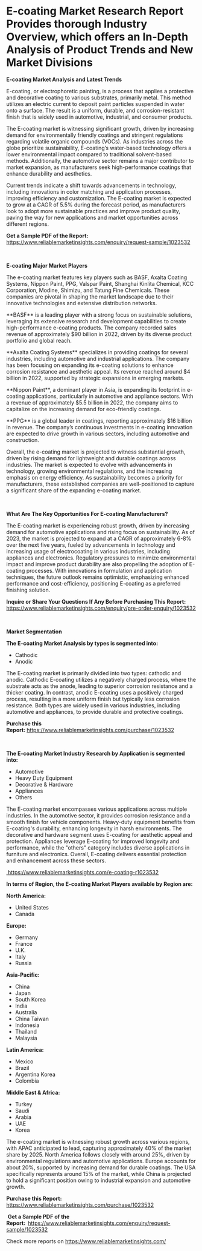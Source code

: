 <p><h1>E-coating Market Research Report Provides thorough Industry Overview, which offers an In-Depth Analysis of Product Trends and New Market Divisions</h1></p><p><strong>E-coating Market Analysis and Latest Trends</strong></p>
<p><p>E-coating, or electrophoretic painting, is a process that applies a protective and decorative coating to various substrates, primarily metal. This method utilizes an electric current to deposit paint particles suspended in water onto a surface. The result is a uniform, durable, and corrosion-resistant finish that is widely used in automotive, industrial, and consumer products.</p><p>The E-coating market is witnessing significant growth, driven by increasing demand for environmentally friendly coatings and stringent regulations regarding volatile organic compounds (VOCs). As industries across the globe prioritize sustainability, E-coating’s water-based technology offers a lower environmental impact compared to traditional solvent-based methods. Additionally, the automotive sector remains a major contributor to market expansion, as manufacturers seek high-performance coatings that enhance durability and aesthetics.</p><p>Current trends indicate a shift towards advancements in technology, including innovations in color matching and application processes, improving efficiency and customization. The E-coating market is expected to grow at a CAGR of 5.5% during the forecast period, as manufacturers look to adopt more sustainable practices and improve product quality, paving the way for new applications and market opportunities across different regions.</p></p>
<p><strong>Get a Sample PDF of the Report:&nbsp;</strong> <a href="https://www.reliablemarketinsights.com/enquiry/request-sample/1023532?utm_campaign=2593&utm_medium=2&utm_source=Github&utm_content=ia&utm_term=06042025&utm_id=e-coating">https://www.reliablemarketinsights.com/enquiry/request-sample/1023532</a></p>
<p>&nbsp;</p>
<p><strong>E-coating Major Market Players</strong></p>
<p><p>The e-coating market features key players such as BASF, Axalta Coating Systems, Nippon Paint, PPG, Valspar Paint, Shanghai Kinlita Chemical, KCC Corporation, Modine, Shimizu, and Tatung Fine Chemicals. These companies are pivotal in shaping the market landscape due to their innovative technologies and extensive distribution networks.</p><p>**BASF** is a leading player with a strong focus on sustainable solutions, leveraging its extensive research and development capabilities to create high-performance e-coating products. The company recorded sales revenue of approximately $90 billion in 2022, driven by its diverse product portfolio and global reach.</p><p>**Axalta Coating Systems** specializes in providing coatings for several industries, including automotive and industrial applications. The company has been focusing on expanding its e-coating solutions to enhance corrosion resistance and aesthetic appeal. Its revenue reached around $4 billion in 2022, supported by strategic expansions in emerging markets.</p><p>**Nippon Paint**, a dominant player in Asia, is expanding its footprint in e-coating applications, particularly in automotive and appliance sectors. With a revenue of approximately $5.5 billion in 2022, the company aims to capitalize on the increasing demand for eco-friendly coatings.</p><p>**PPG** is a global leader in coatings, reporting approximately $16 billion in revenue. The company’s continuous investments in e-coating innovation are expected to drive growth in various sectors, including automotive and construction.</p><p>Overall, the e-coating market is projected to witness substantial growth, driven by rising demand for lightweight and durable coatings across industries. The market is expected to evolve with advancements in technology, growing environmental regulations, and the increasing emphasis on energy efficiency. As sustainability becomes a priority for manufacturers, these established companies are well-positioned to capture a significant share of the expanding e-coating market.</p></p>
<p>&nbsp;</p>
<p><strong>What Are The Key Opportunities For E-coating Manufacturers?</strong></p>
<p><p>The E-coating market is experiencing robust growth, driven by increasing demand for automotive applications and rising focus on sustainability. As of 2023, the market is projected to expand at a CAGR of approximately 6-8% over the next five years, fueled by advancements in technology and increasing usage of electrocoating in various industries, including appliances and electronics. Regulatory pressures to minimize environmental impact and improve product durability are also propelling the adoption of E-coating processes. With innovations in formulation and application techniques, the future outlook remains optimistic, emphasizing enhanced performance and cost-efficiency, positioning E-coating as a preferred finishing solution.</p></p>
<p><strong>Inquire or Share Your Questions If Any Before Purchasing This Report:</strong> <a href="https://www.reliablemarketinsights.com/enquiry/pre-order-enquiry/1023532?utm_campaign=2593&utm_medium=2&utm_source=Github&utm_content=ia&utm_term=06042025&utm_id=e-coating">https://www.reliablemarketinsights.com/enquiry/pre-order-enquiry/1023532</a></p>
<p>&nbsp;</p>
<p><strong>Market Segmentation</strong></p>
<p><strong>The E-coating Market Analysis by types is segmented into:</strong></p>
<p><ul><li>Cathodic</li><li>Anodic</li></ul></p>
<p><p>The E-coating market is primarily divided into two types: cathodic and anodic. Cathodic E-coating utilizes a negatively charged process, where the substrate acts as the anode, leading to superior corrosion resistance and a thicker coating. In contrast, anodic E-coating uses a positively charged process, resulting in a more uniform finish but typically less corrosion resistance. Both types are widely used in various industries, including automotive and appliances, to provide durable and protective coatings.</p></p>
<p><strong>Purchase this Report:&nbsp;</strong><a href="https://www.reliablemarketinsights.com/purchase/1023532?utm_campaign=2593&utm_medium=2&utm_source=Github&utm_content=ia&utm_term=06042025&utm_id=e-coating">https://www.reliablemarketinsights.com/purchase/1023532</a></p>
<p>&nbsp;</p>
<p><strong>The E-coating Market Industry Research by Application is segmented into:</strong></p>
<p><ul><li>Automotive</li><li>Heavy Duty Equipment</li><li>Decorative & Hardware</li><li>Appliances</li><li>Others</li></ul></p>
<p><p>The E-coating market encompasses various applications across multiple industries. In the automotive sector, it provides corrosion resistance and a smooth finish for vehicle components. Heavy-duty equipment benefits from E-coating's durability, enhancing longevity in harsh environments. The decorative and hardware segment uses E-coating for aesthetic appeal and protection. Appliances leverage E-coating for improved longevity and performance, while the "others" category includes diverse applications in furniture and electronics. Overall, E-coating delivers essential protection and enhancement across these sectors.</p></p>
<p><a href="https://www.reliablemarketinsights.com/e-coating-r1023532?utm_campaign=2593&utm_medium=2&utm_source=Github&utm_content=ia&utm_term=06042025&utm_id=e-coating">&nbsp;https://www.reliablemarketinsights.com/e-coating-r1023532</a></p>
<p><strong>In terms of Region, the E-coating Market Players available by Region are:</strong></p>
<p>
    <p> <strong> North America: </strong>
        <ul>
            <li>United States</li>
            <li>Canada</li>
        </ul>
        </p> 
    <p> <strong> Europe: </strong>
        <ul>
            <li>Germany</li>
            <li>France</li>
            <li>U.K.</li>
            <li>Italy</li>
            <li>Russia</li>
        </ul>
        </p> 
    <p> <strong> Asia-Pacific: </strong>
        <ul>
            <li>China</li>
            <li>Japan</li>
            <li>South Korea</li>
            <li>India</li>
            <li>Australia</li>
            <li>China Taiwan</li>
            <li>Indonesia</li>
            <li>Thailand</li>
            <li>Malaysia</li>
        </ul>
        </p> 
    <p> <strong> Latin America: </strong>
        <ul>
            <li>Mexico</li>
            <li>Brazil</li>
            <li>Argentina Korea</li>
            <li>Colombia</li>
        </ul>
        </p> 
    <p> <strong> Middle East & Africa: </strong>
        <ul>
            <li>Turkey</li>
            <li>Saudi</li>
            <li>Arabia</li>
            <li>UAE</li>
            <li>Korea</li>
        </ul>
    </p>
    </p>
<p><p>The e-coating market is witnessing robust growth across various regions, with APAC anticipated to lead, capturing approximately 40% of the market share by 2025. North America follows closely with around 25%, driven by environmental regulations and automotive applications. Europe accounts for about 20%, supported by increasing demand for durable coatings. The USA specifically represents around 15% of the market, while China is projected to hold a significant position owing to industrial expansion and automotive growth.</p></p>
<p><strong>Purchase this Report: </strong><a href="https://www.reliablemarketinsights.com/purchase/1023532?utm_campaign=2593&utm_medium=2&utm_source=Github&utm_content=ia&utm_term=06042025&utm_id=e-coating">https://www.reliablemarketinsights.com/purchase/1023532</a></p>
<p>&nbsp;<strong>Get a Sample PDF of the Report:&nbsp;&nbsp;</strong><a href="https://www.reliablemarketinsights.com/enquiry/request-sample/1023532?utm_campaign=2593&utm_medium=2&utm_source=Github&utm_content=ia&utm_term=06042025&utm_id=e-coating">https://www.reliablemarketinsights.com/enquiry/request-sample/1023532</a></p>
<p><strong></strong></p>
<p>Check more reports on <a href="https://www.reliablemarketinsights.com/?utm_campaign=2593&utm_medium=2&utm_source=Github&utm_content=ia&utm_term=06042025&utm_id=e-coating">https://www.reliablemarketinsights.com/</a></p>